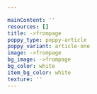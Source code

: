 ```yaml
---

mainContent: ''
resources: []
title: ->frompage
poppy_type: poppy-article
poppy_variant: article-one
image: ->frompage
bg_image: ->frompage
bg_color: white
item_bg_color: white
texture: ''
---
```

